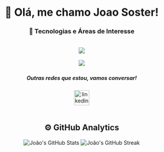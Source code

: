 <h1 align="center">👋 Olá, me chamo Joao Soster!</h1>

<h3 align="center">🚀 Tecnologias e Áreas de Interesse </h3>  
<div align="center">
<br>
  <img align="center" src="https://skillicons.dev/icons?i=java,html,css">
</div>
<br>
<div align="center">
  <img align="center" src="https://skillicons.dev/icons?i=aws,mysql" >
</div>

###


<div align="center">
  <h5>Outras redes que estou, vamos conversar!</h5>
  <a href="https://www.linkedin.com/in/joãososter/" target="_blank" rel="noopener noreferrer">
    <img src="https://img.shields.io/static/v1?message=LinkedIn&logo=linkedin&label=&color=0077B5&logoColor=white&labelColor=&style=for-the-badge" height="40" alt="linkedin logo" />
  </a>
</div>
<br>

###
<h2 align="center">⚙️ GitHub Analytics</h2>
<div align="center">
  <img align="center" src="https://github-readme-stats.vercel.app/api?username=Joaososter&include_all_commits=true&count_private=true&show_icons=true&line_height=20&title_color=2B5BBD&icon_color=1124BB&text_color=A1A1A1&bg_color=0,000000,130F40" alt="João's GitHub Stats" />
  <img align="center" src="https://github-readme-streak-stats.herokuapp.com/?user=Joaososter&theme=dark&hide_border=true&background=000000&stroke=130F40&ring=2B5BBD&fire=1124BB&currStreakLabel=2B5BBD" alt="João's GitHub Streak" />
</div>
